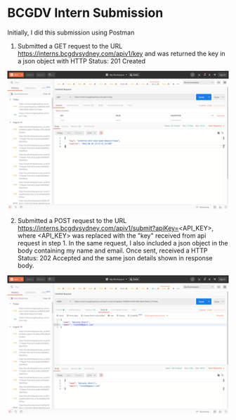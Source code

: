 # BCGDV Intern Submission

Initially, I did this submission using Postman

1. Submitted a GET request to the URL https://interns.bcgdvsydney.com/apiv1/key and was returned the key in a json object with HTTP Status: 201 Created

![Retrieve API Key](Screen-Shot_Retrieve-API-Key.png)

2. Submitted a POST request to the URL https://interns.bcgdvsydney.com/apiv1/submit?apiKey=<API_KEY>, where <API_KEY> was replaced with the "key" received from api request in step 1. In the same request, I also included a json object in the body containing my name and email. Once sent, received a HTTP Status: 202 Accepted and the same json details shown in response body.

![Submit Application](Screen-Shot_Application-Submission.png)
